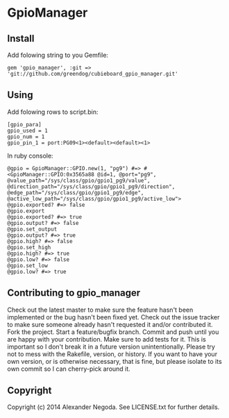 # GpioManager

## Install
Add folowing string to you Gemfile:

```gem 'gpio_manager', :git => 'git://github.com/greendog/cubieboard_gpio_manager.git'```

## Using

Add folowing rows to script.bin:
```
[gpio_para]
gpio_used = 1
gpio_num = 1
gpio_pin_1 = port:PG09<1><default><default><1>
```
In ruby console:
```
@gpio = GpioManager::GPIO.new(1, "pg9") #=> #<GpioManager::GPIO:0x3565a88 @id=1, @port="pg9", @value_path="/sys/class/gpio/gpio1_pg9/value", @direction_path="/sys/class/gpio/gpio1_pg9/direction", @edge_path="/sys/class/gpio/gpio1_pg9/edge", @active_low_path="/sys/class/gpio/gpio1_pg9/active_low">
@gpio.exported? #=> false
@gpio.export
@gpio.exported? #=> true
@gpio.output? #=> false
@gpio.set_output
@gpio.output? #=> true
@gpio.high? #=> false
@gpio.set_high
@gpio.high? #=> true
@gpio.low? #=> false
@gpio.set_low
@gpio.low? #=> true
```

## Contributing to gpio_manager

Check out the latest master to make sure the feature hasn't been implemented or the bug hasn't been fixed yet.
Check out the issue tracker to make sure someone already hasn't requested it and/or contributed it.
Fork the project.
Start a feature/bugfix branch.
Commit and push until you are happy with your contribution.
Make sure to add tests for it. This is important so I don't break it in a future version unintentionally.
Please try not to mess with the Rakefile, version, or history. If you want to have your own version, or is otherwise necessary, that is fine, but please isolate to its own commit so I can cherry-pick around it.

## Copyright

Copyright (c) 2014 Alexander Negoda. See LICENSE.txt for further details.
